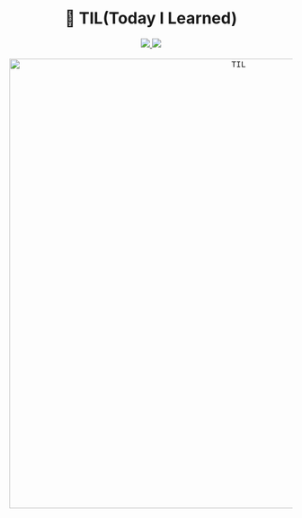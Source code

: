 <h1 align="center">📝 TIL(Today I Learned)</h1>

<div align="center">
    <a href="https://app.netlify.com/sites/younho9-til/deploys" target="_blank"> 
        <img art="Netlify Status" src="https://api.netlify.com/api/v1/badges/1e35c998-4b16-4905-930a-b3621572c080/deploy-status"/>
    </a>
    <a href="https://hits.seeyoufarm.com">
        <img art="Hits" src="https://hits.seeyoufarm.com/api/count/incr/badge.svg?url=https%3A%2F%2Fgithub.com%2Fyounho9%2FTIL"/>
    </a>
</div>

<br>

<kbd>
    <div align="center">
        <a href="https://til.younho9.dev">
            <img width="800" alt="TIL" src="https://user-images.githubusercontent.com/48426991/94286445-f986f900-ff8f-11ea-8308-af62b10c8693.png">
        </a>
    </div>
</kbd>
